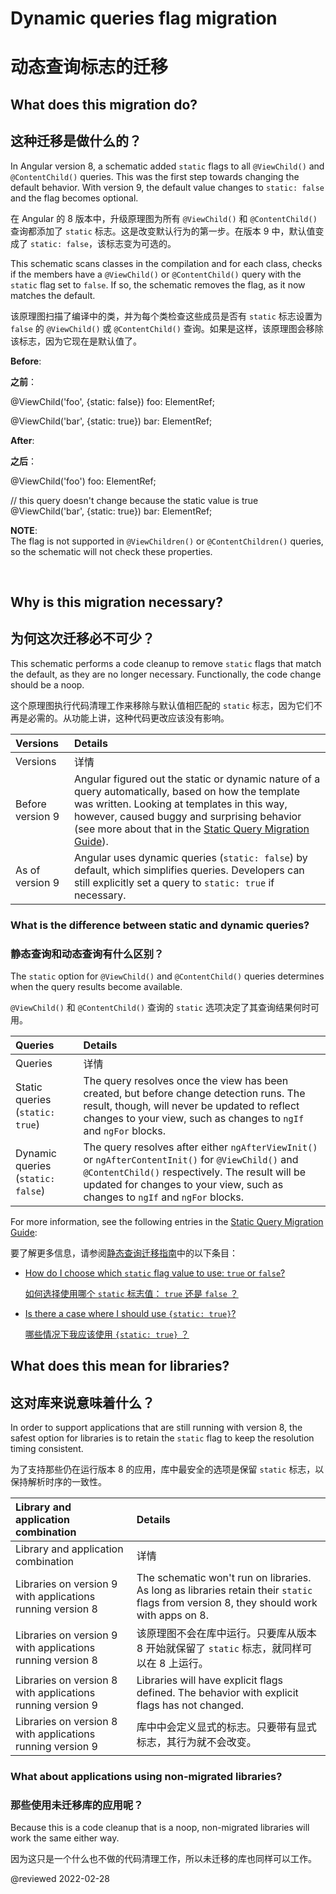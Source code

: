 # Dynamic queries flag migration

# 动态查询标志的迁移

## What does this migration do?

## 这种迁移是做什么的？

In Angular version 8, a schematic added `static` flags to all `@ViewChild()` and `@ContentChild()` queries.
This was the first step towards changing the default behavior.
With version 9, the default value changes to `static: false` and the flag becomes optional.

在 Angular 的 8 版本中，升级原理图为所有 `@ViewChild()` 和 `@ContentChild()` 查询都添加了 `static` 标志。这是改变默认行为的第一步。在版本 9 中，默认值变成了 `static: false`，该标志变为可选的。

This schematic scans classes in the compilation and for each class, checks if the members have a `@ViewChild()` or `@ContentChild()` query with the `static` flag set to `false`.
If so, the schematic removes the flag, as it now matches the default.

该原理图扫描了编译中的类，并为每个类检查这些成员是否有 `static` 标志设置为 `false` 的 `@ViewChild()` 或 `@ContentChild()` 查询。如果是这样，该原理图会移除该标志，因为它现在是默认值了。

**Before**:

**之前**：

<code-example format="typescript" language="typescript">

&commat;ViewChild('foo', {static: false}) foo: ElementRef;

&commat;ViewChild('bar', {static: true}) bar: ElementRef;

</code-example>

**After**:

**之后**：

<code-example format="typescript" language="typescript">

&commat;ViewChild('foo') foo: ElementRef;

// this query doesn't change because the static value is true
&commat;ViewChild('bar', {static: true}) bar: ElementRef;

</code-example>

<div class="alert is-helpful">

**NOTE**: <br />
The flag is not supported in `@ViewChildren()` or `@ContentChildren()` queries, so the schematic will not check these properties.

</br>

## Why is this migration necessary?

## 为何这次迁移必不可少？

This schematic performs a code cleanup to remove `static` flags that match the default, as they are no longer necessary.
Functionally, the code change should be a noop.

这个原理图执行代码清理工作来移除与默认值相匹配的 `static` 标志，因为它们不再是必需的。从功能上讲，这种代码更改应该没有影响。

| Versions | Details |
| :------- | :------ |
| Versions | 详情 |
| Before version 9 | Angular figured out the static or dynamic nature of a query automatically, based on how the template was written. Looking at templates in this way, however, caused buggy and surprising behavior (see more about that in the [Static Query Migration Guide](guide/static-query-migration#what-does-this-flag-mean)). |
| As of version 9 | Angular uses dynamic queries (`static: false`) by default, which simplifies queries. Developers can still explicitly set a query to `static: true` if necessary. |

<div class=" alert is-helpful">

### What is the difference between static and dynamic queries?

### 静态查询和动态查询有什么区别？

The `static` option for `@ViewChild()` and `@ContentChild()` queries determines when the query results become available.

`@ViewChild()` 和 `@ContentChild()` 查询的 `static` 选项决定了其查询结果何时可用。

| Queries | Details |
| :------ | :------ |
| Queries | 详情 |
| Static queries (`static: true`) | The query resolves once the view has been created, but before change detection runs. The result, though, will never be updated to reflect changes to your view, such as changes to `ngIf` and `ngFor` blocks. |
| Dynamic queries (`static: false`) | The query resolves after either `ngAfterViewInit()` or `ngAfterContentInit()` for `@ViewChild()` and `@ContentChild()` respectively. The result will be updated for changes to your view, such as changes to `ngIf` and `ngFor` blocks. |

For more information, see the following entries in the [Static Query Migration Guide](guide/static-query-migration):

要了解更多信息，请参阅[静态查询迁移指南](guide/static-query-migration)中的以下条目：

* [How do I choose which `static` flag value to use: `true` or `false`?](guide/static-query-migration#how-do-i-choose-which-static-flag-value-to-use-true-or-false)

  [如何选择使用哪个 `static` 标志值： `true` 还是 `false` ？](guide/static-query-migration#how-do-i-choose-which-static-flag-value-to-use-true-or-false)

* [Is there a case where I should use `{static: true}`?](guide/static-query-migration#is-there-a-case-where-i-should-use-static-true)

  [哪些情况下我应该使用 `{static: true}` ？](guide/static-query-migration#is-there-a-case-where-i-should-use-static-true)

</div>

## What does this mean for libraries?

## 这对库来说意味着什么？

In order to support applications that are still running with version 8, the safest option for libraries is to retain the `static` flag to keep the resolution timing consistent.

为了支持那些仍在运行版本 8 的应用，库中最安全的选项是保留 `static` 标志，以保持解析时序的一致性。

| Library and application combination | Details |
| :---------------------------------- | :------ |
| Library and application combination | 详情 |
| Libraries on version 9 with applications running version 8 | The schematic won't run on libraries. As long as libraries retain their `static` flags from version 8, they should work with apps on 8. |
| Libraries on version 9 with applications running version 8 | 该原理图不会在库中运行。只要库从版本 8 开始就保留了 `static` 标志，就同样可以在 8 上运行。 |
| Libraries on version 8 with applications running version 9 | Libraries will have explicit flags defined. The behavior with explicit flags has not changed. |
| Libraries on version 8 with applications running version 9 | 库中中会定义显式的标志。只要带有显式标志，其行为就不会改变。 |

### What about applications using non-migrated libraries?

### 那些使用未迁移库的应用呢？

Because this is a code cleanup that is a noop, non-migrated libraries will work the same either way.

因为这只是一个什么也不做的代码清理工作，所以未迁移的库也同样可以工作。

<!-- links -->

<!-- external links -->

<!-- end links -->

@reviewed 2022-02-28